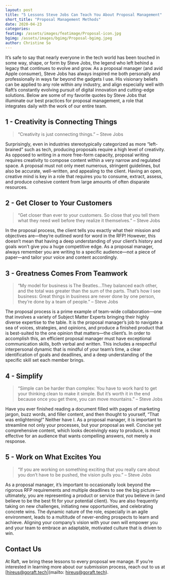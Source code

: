 ```yaml
--- 
layout: post 
title: "5 Lessons Steve Jobs Can Teach You About Proposal Management" 
short_title: "Proposal Management Methods" 
date: 2020-04-23
categories: 
featimg: /assets/images/featimage/Proposal-icon.jpg  
bgimg: /assets/images/bgimg/Proposal-bgimg.jpeg  
author: Christine So
--- 
```


It’s safe to say that nearly everyone in the tech world has been touched in some way, shape, or form by Steve Jobs, the legend who left behind a legacy that continues to evolve and grow. As a proposal manager (and avid Apple consumer), Steve Jobs has always inspired me both personally and professionally in ways far beyond the gadgets I use. His visionary beliefs can be applied to any role within any industry, and align especially well with Raft’s constantly evolving pursuit of digital innovation and cutting-edge solutions. Below are some of my favorite quotes by Steve Jobs that illuminate our best practices for proposal management, a role that integrates daily with the work of our entire team.

## 1 - Creativity is Connecting Things

> “Creativity is just connecting things.” – Steve Jobs

Surprisingly, even in industries stereotypically categorized as more “left-brained” such as tech, producing proposals require a high level of creativity. As opposed to writing in a more free-form capacity, proposal writing requires creativity to compose content within a very narrow and regulated space. A proposal must not only meet numerous, stringent guidelines, but also be accurate, well-written, and appealing to the client. Having an open, creative mind is key in a role that requires you to consume, extract, assess, and produce cohesive content from large amounts of often disparate resources.

## 2 - Get Closer to Your Customers

> “Get closer than ever to your customers. So close that you tell them what they need well before they realize it themselves.” – Steve Jobs

In the proposal process, the client tells you exactly what their mission and objectives are—they’re outlined word for word in the RFP! However, this doesn’t mean that having a deep understanding of your client’s history and goals won’t give you a huge competitive edge. As a proposal manager, always remember you are writing to a specific audience—not a piece of paper—and tailor your voice and content accordingly.

## 3 - Greatness Comes From Teamwork

>“My model for business is The Beatles…They balanced each other, and the total was greater than the sum of the parts. That’s how I see business: Great things in business are never done by one person, they’re done by a team of people.”  – Steve Jobs

The proposal process is a prime example of team-wide collaboration—one that involves a variety of Subject Matter Experts bringing their highly diverse expertise to the table. It is the proposal manager’s job to navigate a sea of voices, strategies, and opinions, and produce a finished product that is best-suited to the one opinion that matters—the client’s. In order to accomplish this, an efficient proposal manager must have exceptional communication skills, both verbal and written. This includes a respectful interpersonal dynamic that is mindful of your team’s time, a clear identification of goals and deadlines, and a deep understanding of the specific skill set each member brings.

## 4 - Simplify

> “Simple can be harder than complex: You have to work hard to get your thinking clean to make it simple. But it’s worth it in the end because once you get there, you can move mountains.” – Steve Jobs

Have you ever finished reading a document filled with pages of marketing jargon, buzz words, and filler content, and then thought to yourself, “That was enlightening!” Neither have I. As a proposal manager, it is important to streamline not only your processes, but your proposal as well. Concise yet comprehensive content, which looks deceivingly easy to produce, is most effective for an audience that wants compelling answers, not merely a response.

## 5 - Work on What Excites You

> “If you are working on something exciting that you really care about you don’t have to be pushed, the vision pulls you.” – Steve Jobs

As a proposal manager, it’s important to occasionally look beyond the rigorous RFP requirements and multiple deadlines to see the big picture—ultimately, you are representing a product or service that you believe in (and believe to be the best fit for your potential client). You are also frequently taking on new challenges, initiating new opportunities, and celebrating concrete wins. The dynamic nature of the role, especially in an agile environment, leads to a multitude of never-ending prospects to learn and achieve. Aligning your company’s vision with your own will empower you and your team to embrace an adaptable, motivated culture that is driven to win.

## Contact Us

At Raft, we bring these lessons to every proposal we manage. If you’re interested in learning more about our submission process, reach out to us at [hireus@goraft.tech](mailto: hireus@goraft.tech).
